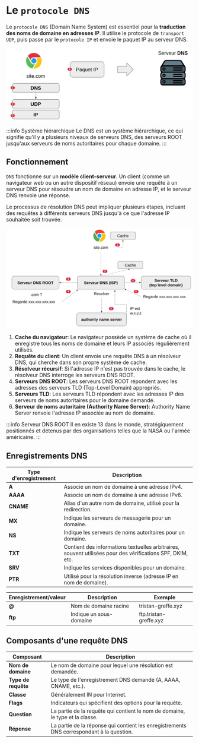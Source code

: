 # Le `protocole DNS`

Le `protocole DNS` (Domain Name System) est essentiel pour la **traduction des noms de domaine en adresses IP**.  Il utilise le protocole de `transport UDP`, puis passe par le `protocole IP` et envoie le paquet IP au serveur DNS.

![dns-protocol](/learning/network-protocols/dns-protocol.png)

:::info Système hiérarchique
Le DNS est un système hiérarchique, ce qui signifie qu'il y a plusieurs niveaux de serveurs DNS, des serveurs ROOT jusqu'aux serveurs de noms autoritaires pour chaque domaine.
:::

## Fonctionnement

`DNS` fonctionne sur un **modèle client-serveur**. Un client (comme un navigateur web ou un autre dispositif réseau) envoie une requête à un serveur DNS pour résoudre un nom de domaine en adresse IP, et le serveur DNS renvoie une réponse.

Le processus de résolution DNS peut impliquer plusieurs étapes, incluant des requêtes à différents serveurs DNS jusqu'à ce que l'adresse IP souhaitée soit trouvée.

![dns-resolution-process](/learning/network-protocols/dns-resolution-process.png)

1. **Cache du navigateur**: Le navigateur possède un système de cache où il enregistre tous les noms de domaine et leurs IP associés régulièrement utilisés.
2. **Requête du client**: Un client envoie une requête DNS à un résolveur DNS, qui cherche dans son propre système de cache.
3. **Résolveur récursif**: Si l'adresse IP n'est pas trouvée dans le cache, le résolveur DNS interroge les serveurs DNS ROOT.
4. **Serveurs DNS ROOT**: Les serveurs DNS ROOT répondent avec les adresses des serveurs TLD (Top-Level Domain) appropriés.
5. **Serveurs TLD**: Les serveurs TLD répondent avec les adresses IP des serveurs de noms autoritaires pour le domaine demandé.
6. **Serveur de noms autoritaire (Authority Name Server)**: Authority Name Server renvoie l'adresse IP associée au nom de domaine.

:::info Serveur DNS ROOT
Il en existe 13 dans le monde, stratégiquement positionnés et détenus par des organisations telles que la NASA ou l'armée américaine.
:::

## Enregistrements DNS

| Type d'enregistrement | Description |
|-----------------------|-------------|
| **A** | Associe un nom de domaine à une adresse IPv4. |
| **AAAA** | Associe un nom de domaine à une adresse IPv6. |
| **CNAME** | Alias d'un autre nom de domaine, utilisé pour la redirection. |
| **MX** | Indique les serveurs de messagerie pour un domaine. |
| **NS** | Indique les serveurs de noms autoritaires pour un domaine. |
| **TXT** | Contient des informations textuelles arbitraires, souvent utilisées pour des vérifications SPF, DKIM, etc. |
| **SRV** | Indique les services disponibles pour un domaine. |
| **PTR** | Utilisé pour la résolution inverse (adresse IP en nom de domaine). |

| Enregistrement/valeur | Description | Exemple |
|----------------|-------------|---------|
| **@** | Nom de domaine racine | tristan-greffe.xyz |
| **ftp** | 	Indique un sous-domaine | ftp.tristan-greffe.xyz |

## Composants d'une requête DNS

| Composant | Description |
|-----------|-------------|
| **Nom de domaine** | Le nom de domaine pour lequel une résolution est demandée. |
| **Type de requête** | Le type de l'enregistrement DNS demandé (A, AAAA, CNAME, etc.). |
| **Classe** | Généralement IN pour Internet. |
| **Flags** | Indicateurs qui spécifient des options pour la requête. |
| **Question** | La partie de la requête qui contient le nom de domaine, le type et la classe. |
| **Réponse** | La partie de la réponse qui contient les enregistrements DNS correspondant à la question. |